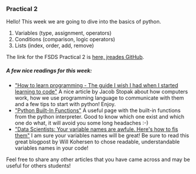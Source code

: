 ### Practical 2

Hello! This week we are going to dive into the basics of python. 
1. Variables (type, assignment, operators)
2. Conditions (comparison, logic operators)
3. Lists (index, order, add, remove)

The link for the FSDS Practical 2 is [here, jreades GitHub](https://github.com/jreades/fsds/blob/master/practicals/Practical-02-Foundations_1.ipynb).

##### A few nice readings for this week:
- ["How to learn programming - The guide I wish I had when I started learning to code"](https://www.freecodecamp.org/news/how-to-learn-programming/)
A nice article by Jacob Stopak about how computers work, how we use programming language to communicate with them and a few tips to start with python! Enjoy.
- ["Python Built-In Functions"](https://docs.python.org/3.9/library/functions.html#func-list) 
A useful page with the built-in functions from the python interpreter. Good to know which one exist and which one do what, it will avoid you some long headaches :-) 
- ["Data Scientists: Your variable names are awfule. Here's how to fis them"](https://towardsdatascience.com/data-scientists-your-variable-names-are-awful-heres-how-to-fix-them-89053d2855be)
I am sure your variables names will be great! Be sure to read this great blogpost by Will Kohersen to chose readable, understandable variables names in your code! 

Feel free to share any other articles that you have came across and may be useful for others students!
